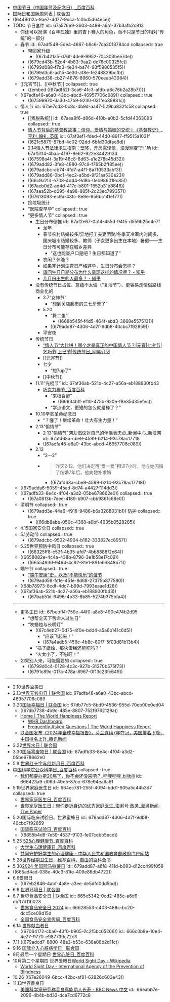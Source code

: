 - [中国节日（中国年节及纪念日）_百度百科](https://baike.baidu.com/item/%E4%B8%AD%E5%9B%BD%E8%8A%82%E6%97%A5/3143)
- [国际日和国际周列表 | 联合国](https://www.un.org/zh/observances/list-days-weeks)
- ((6449d12a-9ae7-4d77-9dca-fc0bd5d64ece))
- TODO 节日套件
  id:: 67a576e9-3603-4499-a9a1-37b3afb2c813
	- 你还可以扮演《百年孤独》里的吉卜赛人的角色，而不只是节日的相对“传统”的一部分
	- 春节
	  id:: 67adf548-5de4-4667-b9c6-7da3013784cd
	  collapsed:: true
		- 带回家升级
			- ((67b421a5-d76f-4de8-9952-70c303bee7de))
		- ((679cd43b-52c4-4b83-9aa2-de76c00325fe))
		- ((6799d088-f7d3-4e34-ba74-93f5980535f5))
		- ((6799d3c6-ad15-4e30-a18e-fe248829bcfb))
		- ((679add38-cb27-4676-8960-570eeab43984))
	- [[元宵节]]、[[中秋节]]
	  collapsed:: true
		- {{embed ((67adf52f-3ca6-4fc3-afdb-a6c76b2a28b7))}}
	- ((67adfa46-a6a0-43bc-abcd-46957706c089))
	  collapsed:: true
		- ((67596970-6a30-47b9-9230-031feb39881c))
	- 情人节
	  id:: 67ae7cd3-0c8c-4b9d-aa47-529ba832fc58
	  collapsed:: true
		- [[素脱系统]]
		  id:: 67aea8f6-d86d-410b-a0b2-5cfd44363093
		  collapsed:: true
		- [情人节背后的基督教故事：信仰、爱情与婚姻的交织丨《基督教史》_亨利_婚礼_英国](https://www.sohu.com/a/757907734_121119369)
		  id:: 67af3ef1-fded-44d0-8917-ff9515a1031f
		- ((621c5879-87bd-4c02-92dd-6bfd30dfae8d))
		- [2.14情人节法律求生指南：壁咚、开房需谨慎，浪漫别变"刑"场](https://mp.weixin.qq.com/s/1V0xBaJreRIE_xWK0cvt1w)
		  id:: 67af5114-4baa-4197-8e62-922e3442913d
		- ((67598a4f-3a19-48c8-8d63-a1e278a45d32))
		- ((679add82-3fe8-4880-97c9-f765b2ff85ee))
		- ((679adcbc-cb74-4fd7-a4f1-8a7f0533abf3))
		- ((679add86-0bc1-4ec2-a5bd-9f21aa530e23))
		- ((66c9a2fd-e708-4d44-9d8b-0eb986019c85))
		- ((67aeb0d2-ad4d-417c-b801-1852b31b8846))
		- ((67aea52b-d095-4a98-885f-2c23ec799357))
		- ((67613093-ec9a-43fc-8e9e-956bc141ef77))
		- 捡垃圾统计
		- “医院查早孕”
		  collapsed:: true
		- “更多情人节”
		  collapsed:: true
			- 生日分布倒推
			  id:: 67af2e67-0a14-455d-94f5-d559b25e4e7f
				- 龙年
				- 春节农村结婚较多/异地打工夫妻团聚/冬季天冷室内时间多、国庆城市结婚较多、教师（子女更多出生在本地）暑假——生日分布可能存在城乡差异
					- “这也能查户口是吧？生日都知道了”
				- 农闲？休渔？
				- 如果非计划生育日严格避孕，生日分布会怎样？
				- [请问生日日期分布为什么呈现这样的情况呢？ - 知乎](https://www.zhihu.com/question/39126417)
				- [几月份出生的人最多？ - 知乎](https://www.zhihu.com/question/21052338)
			- 没有传统节日占位、意蕴不太偏（“复活节”）、更容易走情侣路线商业化的
				- 3.7“女神节”
					- “想到关店超市的三七牙膏了”
				- 5.20
					- “舞二蛋”
						- ((668b545f-f4d5-464f-abd3-3668e5575131))
					- ((679add87-4306-4d7f-9db8-40cbc7f92859))
				- 平安夜
			- 传统节日
				- [“情人节”大比拼！哪个才是真正的中国情人节？|元宵|七夕节|乞巧节|上巳节|传统节日_网易订阅](https://www.163.com/dy/article/JOBUHQP30550B6IS.html)
				- [[元宵节]]
				- 七夕
					- “想7up了”
				- [[中秋节]]
			- 11.11“光棍节”
			  id:: 67af36ab-521b-4c27-a56a-eb188930fb43
				- [巧克力棒节_百度百科](https://baike.baidu.com/item/%E5%B7%A7%E5%85%8B%E5%8A%9B%E6%A3%92%E8%8A%82/8484000)
					- “来根百醇”
						- ((66834bff-ef10-475b-920e-f8e35d35efec))
					- “学点语文，更短的怎么就是棒了？”
			- 10.10辛亥革命纪念日
				- “？懂了！继续革命！壮大有生力量！”
			- 2.13“偷情节”
				- [2·13“偷情节”网友倡议对自己的伴侣表忠贞_新闻中心_新浪网](https://news.sina.com.cn/c/2012-02-13/003023926429.shtml)
				  id:: 67afd63a-cbe9-4599-b214-93c78ac17718
				- ((67adfa46-a6a0-43bc-abcd-46957706c089))
			- 2.12
				- “2一2”
				- >昨天2·12，他们决定再“爱一爱”相识7小时，他与她闪婚了结婚7年后，他向她补求婚
					- ((67afd63a-cbe9-4599-b214-93c78ac17718))
	- ((679adda6-5059-45ad-8d74-a4427f114dd3))
	- ((67adfb33-8e4c-4f04-a3d2-05be678662e0))
	  collapsed:: true
		- ((67a0813b-7dee-4189-b907-cbb9861c68e0))
	- 清明节
	  collapsed:: true
		- ((679add3e-44a6-4918-9486-b6a3288031b1)) 防护
		  collapsed:: true
			- ((66db8abb-050c-4368-a0bf-4035b0528285))
	- 4.15国家安全日
	  collapsed:: true
	- 5.1劳动节
	  collapsed:: true
		- ((679adcbc-9502-4904-b162-333827ec8957))
	- 5.25世界预防中风日
	  collapsed:: true
		- ((68325ff8-c53f-4b35-afd7-4bb8888f2e64))
	- ((6658082e-4c4a-438b-8796-3e1b58e17c09))
		- ((66554936-9464-4c92-81e1-891eb6848b71))
	- 端午节
	  collapsed:: true
		- [“端午安康”史，以及“不能快乐”的佳节](https://zhuanlan.zhihu.com/p/150652020)
		- ((679add59-fc1e-451e-8d68-27375b877580))
	- ((68b78973-8cdf-4dc7-b99d-7993eaae1d28))
	- ((67af36ab-521b-4c27-a56a-eb188930fb43))
		- ((67bab51d-9496-4b33-8b85-5274b375bfa4))
	- ---
	- 更多生日
	  id:: 67bebff4-759e-44f0-a8e8-490e474b2d95
		- “想帮全天下苦命人过生日”
		- “吹蜡烛与长明灯”
			- ((67c4eb27-0d75-4f0e-bdd4-a5a6b141c6d5))
				- “应该飞起来！”
				- ((67a4adb5-456c-4b8c-80f7-5f03d81b13b4))
			- “插了蜡烛，那块蛋糕还能吃吗？”
			- “火太小了，不够旺！”
	- 如果别人来，可能需要的
	  collapsed:: true
		- ((6799d0c4-0128-4c3c-927b-31370b575f73))
		- ((6791c89c-017a-478a-8967-0f13c23fc649))
- ---
- 2.10[世界豆类日](https://www.fao.org/world-pulses-day/zh/)
- 2.13[世界无线电日 | 联合国](https://www.un.org/zh/observances/radio-day)
  id:: 67adfa46-a6a0-43bc-abcd-46957706c089
- 3.20[国际幸福日 | 联合国](https://www.un.org/zh/observances/happiness-day)
  id:: 67db77c5-8bd9-4536-955d-70eb00e0ed04
	- ((67db7738-4b9c-485e-8807-752f9762129a))
	- [Home | The World Happiness Report](https://worldhappiness.report/)
		- [WHR Dashboard](https://data.worldhappiness.report/table)
		- [Frequently Asked Questions | The World Happiness Report](https://worldhappiness.report/faq/)
	- [联合国发布《2024年全球幸福报告》，芬兰连续7年夺冠，美国排名下降，中国排名上升_腾讯新闻](https://news.qq.com/rain/a/20240322A000X900)
- 3.22[世界水日 | 联合国](https://www.un.org/zh/observances/water-day)
- 3.30[国际零废物日 | 联合国](https://www.un.org/zh/observances/zero-waste-day)
  id:: 67adfb33-8e4c-4f04-a3d2-05be678662e0
- 5.8 [世界红十字与红新月日_百度百科](https://baike.baidu.com/item/%E4%B8%96%E7%95%8C%E7%BA%A2%E5%8D%81%E5%AD%97%E6%97%A5/506272)
- [中国科学院公众科学日_百度百科](https://baike.baidu.com/item/%E5%85%AC%E4%BC%97%E7%A7%91%E5%AD%A6%E6%97%A5/9382419)
  collapsed:: true
	- [我们都要办第20届了，你不会还没来吧？_哔哩哔哩_bilibili](https://www.bilibili.com/video/BV1fE42137vR)
	  id:: 666423a9-d08d-49d5-87ce-678e94ea6a61
- 5.19世界家庭医生日
  id:: 664ec781-255f-4094-bdd1-905a5c44b3d7
  collapsed:: true
	- [世界家庭医生日_百度百科](https://baike.baidu.com/item/%E4%B8%96%E7%95%8C%E5%AE%B6%E5%BA%AD%E5%8C%BB%E7%94%9F%E6%97%A5/20808701)
	- [世界家庭医生日｜带你走近身边的优秀家庭医生_澎湃号·政务_澎湃新闻-The Paper](https://www.thepaper.cn/newsDetail_forward_27438188)
- 5.20国际临床试验日、世界蜜蜂日
  id:: 679add87-4306-4d7f-9db8-40cbc7f92859
	- [国际临床试验日_百度百科](https://baike.baidu.com/item/%E5%9B%BD%E9%99%85%E4%B8%B4%E5%BA%8A%E8%AF%95%E9%AA%8C%E6%97%A5/58924873)
	- ((6655b4d8-7e59-4537-9103-fe07cebb5ecd))
- 5.25 [525心理健康节_百度百科](https://baike.baidu.com/item/525%E5%BF%83%E7%90%86%E5%81%A5%E5%BA%B7%E8%8A%82/5191852)
	- [大学生心理健康日_百度百科](https://baike.baidu.com/item/%E5%A4%A7%E5%AD%A6%E7%94%9F%E5%BF%83%E7%90%86%E5%81%A5%E5%BA%B7%E6%97%A5/4408056?fromModule=lemma_inlink)
	- [共同守护好学生的心理健康 - 中华人民共和国教育部政府门户网站](http://www.moe.gov.cn/jyb_xwfb/s5148/202405/t20240527_1132708.html)
- 5.28[世界经期卫生日 - 维基百科，自由的百科全书](https://zh.wikipedia.org/wiki/%E4%B8%96%E7%95%8C%E7%B6%93%E6%9C%9F%E8%A1%9B%E7%94%9F%E6%97%A5)
- 5.30[2024 年国际马铃薯日](https://www.fao.org/international-potato-day/zh)
  id:: 679add87-a6f8-411d-b093-d12cc499f058
- ((665ad4ad-038e-40c3-81fe-409e88db4722))
- 6.6爱眼日
	- ((67eb2846-4abf-4a8e-a3ee-de5dfd0dd5bd))
- 6.6 [世界环境日 | 联合国](https://www.un.org/zh/observances/environment-day)
- 6.7 [世界食品安全日 | 联合国](https://www.un.org/zh/observances/food-safety-day)
  id:: 665e5342-0cd2-485c-a6d9-dbff7d11b023
	- [世界食品安全日 2024](https://www.who.int/zh/campaigns/world-food-safety-day/2024)
	  id:: 66628553-c403-488c-bc20-dcc5ce09d15d
	- [全国食品安全宣传周_百度百科](https://baike.baidu.com/item/%E5%85%A8%E5%9B%BD%E9%A3%9F%E5%93%81%E5%AE%89%E5%85%A8%E5%AE%A3%E4%BC%A0%E5%91%A8/5286929)
- 6.14 [世界献血者日](https://www.who.int/zh/campaigns/world-blood-donor-day)
	- ((67064172-cba6-43f0-b905-2c2f5bc65266))
	  id:: 666c0b8e-10e4-4e77-9770-e987739e72c3
- 7.11 ((679adcd7-8800-48a3-b53c-638a08b2d11c))
- 9.16 [国际介入心脏病学日 | 联合国](https://www.un.org/zh/observances/interventional-cardiology-day)
- 9月最后一个星期日 [世界心脏日_百度百科](https://baike.baidu.com/item/%E4%B8%96%E7%95%8C%E5%BF%83%E8%84%8F%E6%97%A5/1075259)
- 10月第二个星期四 世界爱眼日[World Sight Day - Wikipedia](https://en.wikipedia.org/wiki/World_Sight_Day)
	- [World Sight Day - International Agency of the Prevention of Blindness](https://www.iapb.world/world_sight_day)
- 10.26 ((67e26049-6bcc-42bc-af81-62826c603e43))
- 11.13世界善良日
	- [美国科学家研究称善良真能助人长寿 - BBC News 中文](https://www.bbc.com/zhongwen/simp/science-50409041)
	  id:: 66eabb7e-2096-4b4b-bd32-dca7cd6772c8